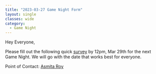 ```yaml
---
title: "2023-03-27 Game Night Form"
layout: single
classes: wide
category:
  - Game Night
---
```


Hey Everyone,

Please fill out the following quick [survey](https://forms.gle/ApF2uP3fH1NwGnnD7) by 12pm, Mar 29th for the next Game Night. We will go with the date that works best for everyone.

Point of Contact: [Asmita Roy](mailto:asmita112358@tamu.edu)
